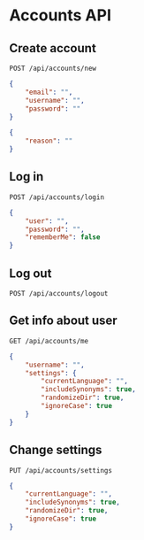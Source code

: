 # Accounts API

## Create account
```
POST /api/accounts/new
```

```json
{
	"email": "",
	"username": "",
	"password": ""
}
```
```json
{
	"reason": ""
}
```

## Log in
```
POST /api/accounts/login
```

```json
{
	"user": "",
	"password": "",
	"rememberMe": false
}
```

## Log out
```
POST /api/accounts/logout
```

## Get info about user
```
GET /api/accounts/me
```

```json
{
	"username": "",
	"settings": {
		"currentLanguage": "",
		"includeSynonyms": true,
		"randomizeDir": true,
		"ignoreCase": true
	}
}
```

## Change settings
```
PUT /api/accounts/settings
```

```json
{
	"currentLanguage": "",
	"includeSynonyms": true,
	"randomizeDir": true,
	"ignoreCase": true
}
```